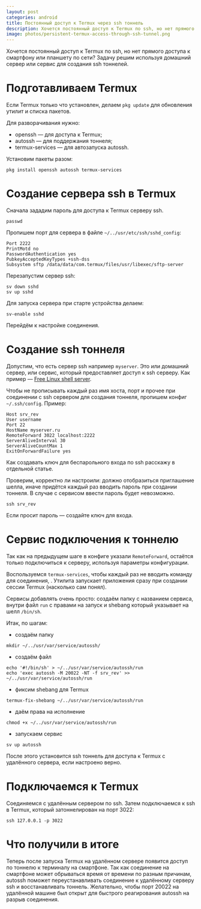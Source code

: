 ```yaml
---
layout: post
categories: android
title: Постоянный доступ к Termux через ssh тоннель
description: Хочется постоянный доступ к Termux по ssh, но нет прямого доступа к смартфону или планшету по сети? Задачу решим используя домашний сервер или сервиса для создания ssh тоннелей.
image: photos/persistent-termux-access-through-ssh-tunnel.png
---
```


Хочется постоянный доступ к Termux по ssh, но нет прямого доступа к смартфону или планшету по сети? Задачу решим используя домашний сервер или сервис для создания ssh тоннелей.

# Подготавливаем Termux

Если Termux только что установлен, делаем `pkg update` для обновления утилит и списка пакетов.

Для разворачивания нужно:

- openssh &mdash; для доступа к Termux;
- autossh &mdash; для поддержания тоннеля;
- termux-services &mdash; для автозапуска autossh.

Установим пакеты разом:

```shell
pkg install openssh autossh termux-services
```

# Создание сервера ssh в Termux

Сначала зададим пароль для доступа к Termux серверу ssh.

```shell
passwd
```

Пропишем порт для сервера в файле `~/../usr/etc/ssh/sshd_config`:
```config
Port 2222
PrintMotd no
PasswordAuthentication yes
PubkeyAcceptedKeyTypes +ssh-dss
Subsystem sftp /data/data/com.termux/files/usr/libexec/sftp-server
```

Перезапустим сервер ssh:
```shell
sv down sshd
sv up sshd
```

Для запуска сервера при старте устройства делаем:
```shell
sv-enable sshd
```

Перейдём к настройке соединения.

# Создание ssh тоннеля

Допустим, что есть сервер ssh например `myserver`. Это или домашний сервер, или сервис, который предоставляет доступ к ssh серверу. Как пример &mdash; [Free Linux shell server](http://bitcoinshell.mooo.com).

Чтобы не прописывать каждый раз имя хоста, порт и прочее при соединении с ssh сервером для создания тоннеля, пропишем конфиг `~/.ssh/config`. Пример:

```config
Host srv_rev
User username
Port 22
HostName myserver.ru
RemoteForward 3022 localhost:2222
ServerAliveInterval 30
ServerAliveCountMax 1
ExitOnForwardFailure yes
```

Как создавать ключ для беспарольного входа по ssh расскажу в отдельной статье.

Проверим, корректно ли настроили: должно отобразиться приглашение шелла, иначе придётся каждый раз вводить пароль при создании тоннеля. В случае с сервисом ввести пароль будет невозможно.

```shell
ssh srv_rev
```

Если просит пароль &mdash; создайте ключ для входа.

# Сервис подключения к тоннелю

Так как на предыдущем шаге в конфиге указали `RemoteForward`, остаётся только подключиться к серверу, используя параметры конфигурации.

Воспользуемся `termux-services`, чтобы каждый раз не вводить команду для соединения, . Утилита запускает приложения сразу при создании сессии Termux (насколько сам понял).

Сервисы добавлять очень просто: создаём папку с названием сервиса, внутри файл `run` с правами на запуск и shebang который указывает на шелл `/bin/sh`.

Итак, по шагам:

- создаём папку
```shell
mkdir ~/../usr/var/service/autossh/
```
- создаём файл
```shell
echo '#!/bin/sh' > ~/../usr/var/service/autossh/run
echo 'exec autossh -M 20022 -NT -f srv_rev' >> ~/../usr/var/service/autossh/run
```
- фиксим shebang для Termux
```shell
termux-fix-shebang ~/../usr/var/service/autossh/run
```
- даём права на исполнение
```shell
chmod +x ~/../usr/var/service/autossh/run
```
- запускаем сервис
```shell
sv up autossh
```

После этого установится ssh тоннель для доступа к Termux с удалённого сервера, если настроено верно.

# Подключаемся к Termux

Соединяемся с удалённым сервером по ssh. Затем подключаемся к ssh в Termux, который затоннелирован на порт 3022:

```shell
ssh 127.0.0.1 -p 3022
```

# Что получили в итоге

Теперь после запуска Termux на удалённом сервере появится доступ по тоннелю к терминалу на смартфоне. Так как соединение на смартфоне может обрываться время от времени по разным причинам, autossh поможет переустанавливать соединение к удалённому серверу ssh и восстанавливать тоннель. Желательно, чтобы порт 20022 на удалённой машине был открыт для быстрого реагирования autossh на разрыв соединения.